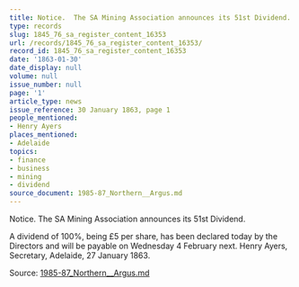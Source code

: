 ```yaml
---
title: Notice.  The SA Mining Association announces its 51st Dividend.
type: records
slug: 1845_76_sa_register_content_16353
url: /records/1845_76_sa_register_content_16353/
record_id: 1845_76_sa_register_content_16353
date: '1863-01-30'
date_display: null
volume: null
issue_number: null
page: '1'
article_type: news
issue_reference: 30 January 1863, page 1
people_mentioned:
- Henry Ayers
places_mentioned:
- Adelaide
topics:
- finance
- business
- mining
- dividend
source_document: 1985-87_Northern__Argus.md
---
```


Notice.  The SA Mining Association announces its 51st Dividend.

A dividend of 100%, being £5 per share, has been declared today by the Directors and will be payable on Wednesday 4 February next.  Henry Ayers, Secretary, Adelaide, 27 January 1863.

Source: [1985-87_Northern__Argus.md](/downloads/markdown/1985-87_Northern__Argus.md)
